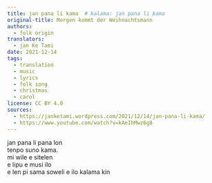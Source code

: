 ```yaml
---
title: jan pana li kama  # kalama: jan pana li kama
original-title: Morgen kommt der Weihnachtsmann
authors:
  - folk origin
translators:
  - jan Ke Tami
date: 2021-12-14
tags:
  - translation
  - music
  - lyrics
  - folk song
  - christmas
  - carol
license: CC BY 4.0
sources:
  - https://janketami.wordpress.com/2021/12/14/jan-pana-li-kama/
  - https://www.youtube.com/watch?v=kAeIhMwz6g8
---
```


jan pana li pana lon  \
tenpo suno kama.  \
mi wile e sitelen  \
e lipu e musi ilo  \
e len pi sama soweli e ilo kalama kin
